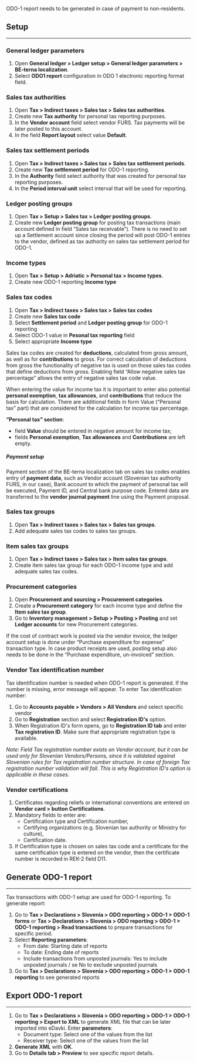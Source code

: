 ODO-1 report needs to be generated in case of payment to non-residents. 



## **Setup**
---

### General ledger parameters

1. Open **General ledger > Ledger setup > General ledger parameters > BE-terna localization**.
2. Select **ODO1 report** configuration in ODO 1 electronic reporting format field. 
 
 
### Sales tax authorities

1. Open **Tax > Indirect taxes > Sales tax > Sales tax authorities**.
2. Create new **Tax authority** for personal tax reporting purposes.
3. In the **Vendor account** field select vendor FURS. Tax payments will be later posted to this account.
4. In the field **Report layout** select value **Default**.

### Sales tax settlement periods

1. Open **Tax > Indirect taxes > Sales tax > Sales tax settlement periods**.
2. Create new **Tax settlement period** for ODO-1 reporting. 
3. In the **Authority** field select authority that was created for personal tax reporting purposes. 
4. In the **Period interval unit** select interval that will be used for reporting.  

### Ledger posting groups

1. Open **Tax > Setup > Sales tax > Ledger posting groups**.
2. Create new **Ledger posting group** for posting tax transactions (main account defined in field “Sales tax receivable”). There is no need to set up a Settlement account since closing the period will post ODO-1 entries to the vendor, defined as tax authority on sales tax settlement period for ODO-1. 


### Income types 

1. Open **Tax > Setup > Adriatic > Personal tax > Income types**.
2. Create new ODO-1 reporting **Income type** 

### Sales tax codes

1. Open **Tax > Indirect taxes > Sales tax > Sales tax codes**
2. Create new **Sales tax code**
2. Select **Settlement period** and **Ledger posting group** for ODO-1 reporting
3. Select ODO-1 value in **Pesonal tax reporting** field
4. Select appropriate **Income type**

Sales tax codes are created for **deductions**, calculated from gross amount, as well as for **contributions** to gross. For correct calculation of deductions from gross the functionality of negative tax is used on those sales tax codes that define deductions from gross. Enabling field “Allow negative sales tax percentage” allows the entry of negative sales tax code value.  


When entering the value for income tax it is important to enter also potential **personal exemption**, **tax allowances**, and **contributions** that reduce the basis for calculation.  There are additional fields in form Value (“Personal tax” part) that are considered for the calculation for income tax percentage.  
 
**“Personal tax” section**: 
- field **Value** should be entered in negative amount for income tax; 
- fields **Personal exemption**, **Tax allowances** and **Contributions**  are left empty. 

  

#####	Payment setup

Payment section of the BE-terna localization tab on sales tax codes enables entry of **payment data**, such as Vendor account (Slovenian tax authority FURS, in our case), Bank account to which the payment of personal tax will be executed, Payment ID, and Central bank purpose code. Entered data are transferred to the **vendor journal payment** line using the Payment proposal.
 
### Sales tax groups

1. Open **Tax > Indirect taxes > Sales tax > Sales tax groups**.
2. Add adequate sales tax codes to sales tax groups.
 
### Item sales tax groups

1. Open **Tax > Indirect taxes > Sales tax > Item sales tax groups**.
2. Create item sales tax group for each ODO-1 income type and add adequate sales tax codes. 
 
### Procurement categories

1. Open **Procurement and sourcing > Procurement categories**.
2. Create a **Procurement category** for each income type and define the **Item sales tax group**. 
3. Go to **Inventory management > Setup > Posting > Posting** and set **Ledger accounts** for new Procurement categories.   
 
If the cost of contract work is posted via the vendor invoice, the ledger account setup is done under “Purchase expenditure for expense” transaction type. In case product receipts are used, posting setup also needs to be done in the “Purchase expenditure, un-invoiced” section.

### Vendor Tax identification number
Tax identification number is needed when ODO-1 report is generated. If the number is missing, error message will appear. To enter Tax identification number: 
1. Go to **Accounts payable > Vendors > All Vendors** and select specific vendor
2. Go to **Registration** section and select **Registration ID's** option.
3. When Registration ID's form opens, go to **Registration ID tab** and enter **Tax registration ID**. Make sure that appropriate registration type is available.

_Note: Field Tax registration number exists on Vendor account, but it can be used only for Slovenian Vendors/Persons, since it is validated against Slovenian rules for Tax registration number structure. In case of foreign Tax registration number validation will fail. This is why Registration ID's option is applicable in these cases._   
 

### Vendor certifications

1. Certificates regarding reliefs or international conventions are entered on **Vendor card > button Certifications**. 
2. Mandatory fields to enter are: 
   - Certification type and Certification number,
   - Certifying organizations (e.g. Slovenian tax authority or Ministry for culture),
   - Certification date. 
3. If Certification type is chosen on sales tax code and a certificate for the same certification type is entered on the vendor, then the certificate number is recorded in REK-2 field D11. 

## **Generate ODO-1 report**
---

Tax transactions with ODO-1 setup are used for ODO-1 reporting. To generate report: 
1. Go to **Tax > Declarations > Slovenia > ODO reporting > ODO-1 > ODO-1 forms** or **Tax > Declarations > Slovenia > ODO reporting > ODO-1 > ODO-1 reporting > Read transactions** to prepare transactions for specific period.
2. Select **Reporting parameters**: 
   - From date: Starting date of reports
   - To date: Ending date of reports
   - Include transactions from unposted journals:  Yes to include unposted journals / se No to exclude unposted journals
3. Go to **Tax > Declarations > Slovenia > ODO reporting > ODO-1 > ODO-1 reporting** to see generated reports

## **Export ODO-1 report**
---

1. Go to **Tax > Declarations > Slovenia > ODO reporting > ODO-1 > ODO-1 reporting > Export to XML** to generate XML file that can be later imported into eDavki. Enter **parameters**: 
   - Document type: Select one of the values from the list
   - Receiver type: Select one of the values from the list
1. **Generate XML** with **OK**.
1. Go to **Details tab > Preview** to see specific report details. 

 